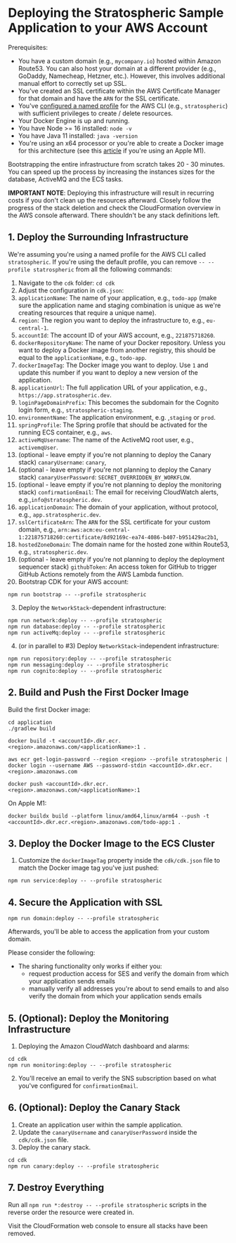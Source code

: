 # Deploying the Stratospheric Sample Application to your AWS Account

Prerequisites:

- You have a custom domain (e.g., `mycompany.io`) hosted within Amazon Route53. You can also host your domain at a
  different provider (e.g., GoDaddy, Namecheap, Hetzner, etc.). However, this involves additional manual effort to
  correctly set up SSL.
- You've created an SSL certificate within the AWS Certificate Manager for that domain and have the `ARN` for the SSL
  certificate.
- You've [configured a named profile](https://docs.aws.amazon.com/cli/latest/userguide/cli-configure-profiles.html) for
  the AWS CLI (e.g., `stratospheric`) with sufficient privileges to create / delete resources.
- Your Docker Engine is up and running.
- You have Node >= 16 installed: `node -v`
- You have Java 11 installed: `java -version`
- You're using an x64 processor or you're able to create a Docker image for this architecture (see
  this [article](https://blog.jaimyn.dev/how-to-build-multi-architecture-docker-images-on-an-m1-mac/) if you're using an
  Apple M1).

Bootstrapping the entire infrastructure from scratch takes 20 - 30 minutes. You can speed up the process by increasing
the instances sizes for the database, ActiveMQ and the ECS tasks.

**IMPORTANT NOTE**: Deploying this infrastructure will result in recurring costs if you don't clean up the resources
afterward. Closely follow the progress of the stack deletion and check the CloudFormation overview in the AWS console
afterward. There shouldn't be any stack definitions left.

## 1. Deploy the Surrounding Infrastructure

We're assuming you're using a named profile for the AWS CLI called `stratospheric`. If you're using the default profile,
you can remove `-- --profile statrospheric` from all the following commands:

1. Navigate to the `cdk` folder: `cd cdk`
2. Adjust the configuration in `cdk.json`:
1. `applicationName`: The name of your application, e.g., `todo-app` (make sure the application name and staging
   combination is unique as we're creating resources that require a unique name).
2. `region`: The region you want to deploy the infrastructure to, e.g., `eu-central-1`.
3. `accountId`: The account ID of your AWS account, e.g., `221875718260`.
4. `dockerRepositoryName`: The name of your Docker repository. Unless you want to deploy a Docker image from another
   registry, this should be equal to the `applicationName`, e.g., `todo-app`.
5. `dockerImageTag`: The Docker image you want to deploy. Use `1` and update this number if you want to deploy a new
   version of the application.
6. `applicationUrl`: The full application URL of your application, e.g., `https://app.stratospheric.dev`.
7. `loginPageDomainPrefix`: This becomes the subdomain for the Cognito login form, e.g., `stratospheric-staging`.
8. `environmentName`: The application environment, e.g. ,`staging` or `prod`.
9. `springProfile`: The Spring profile that should be activated for the running ECS container, e.g., `aws`.
10. `activeMqUsername`: The name of the ActiveMQ root user, e.g., `activemqUser`.
11. (optional - leave empty if you're not planning to deploy the Canary stack) `canaryUsername`: `canary`,
12. (optional - leave empty if you're not planning to deploy the Canary
    stack) `canaryUserPassword`: `SECRET_OVERRIDDEN_BY_WORKFLOW`.
13. (optional - leave empty if you're not planning to deploy the monitoring stack) `confirmationEmail`: The email for
    receiving CloudWatch alerts, e.g.,`info@stratospheric.dev`.
14. `applicationDomain`: The domain of your application, without protocol, e.g., `app.stratospheric.dev`.
15. `sslCertificateArn`: The `ARN` for the SSL certificate for your custom domain,
    e.g., `arn:aws:acm:eu-central-1:221875718260:certificate/8d92169c-ea74-4086-b407-b951429ac2b1`,
16. `hostedZoneDomain`: The domain name for the hosted zone within Route53, e.g., `stratospheric.dev`.
17. (optional - leave empty if you're not planning to deploy the deployment sequencer stack) `githubToken`: An access
    token for GitHub to trigger GitHub Actions remotely from the AWS Lambda function.
3. Bootstrap CDK for your AWS account:

```
npm run bootstrap -- --profile stratospheric
```

3. Deploy the `NetworkStack`-dependent infrastructure:

```
npm run network:deploy -- --profile stratospheric
npm run database:deploy -- --profile stratospheric
npm run activeMq:deploy -- --profile stratospheric
```

4. (or in parallel to #3) Deploy `NetworkStack`-independent infrastructure:

```
npm run repository:deploy -- --profile stratospheric
npm run messaging:deploy -- --profile stratospheric
npm run cognito:deploy -- --profile stratospheric
```

## 2. Build and Push the First Docker Image

Build the first Docker image:

```
cd application
./gradlew build

docker build -t <accountId>.dkr.ecr.<region>.amazonaws.com/<applicationName>:1 .

aws ecr get-login-password --region <region> --profile stratospheric | docker login --username AWS --password-stdin <accountId>.dkr.ecr.<region>.amazonaws.com

docker push <accountId>.dkr.ecr.<region>.amazonaws.com/<applicationName>:1
```

On Apple M1:

```shell
docker buildx build --platform linux/amd64,linux/arm64 --push -t <accountId>.dkr.ecr.<region>.amazonaws.com/todo-app:1 .
```

## 3. Deploy the Docker Image to the ECS Cluster

1. Customize the `dockerImageTag` property inside the `cdk/cdk.json` file to match the Docker image tag you've just
   pushed:

```shell
npm run service:deploy -- --profile stratospheric
```

## 4. Secure the Application with SSL

```
npm run domain:deploy -- --profile stratospheric
```

Afterwards, you'll be able to access the application from your custom domain.

Please consider the following:

- The sharing functionality only works if either you:
  - request production access for SES and verify the domain from which your application sends emails
  - manually verify all addresses you're about to send emails to and also verify the domain from which your application
    sends emails

## 5. (Optional): Deploy the Monitoring Infrastructure

1. Deploying the Amazon CloudWatch dashboard and alarms:

```
cd cdk
npm run monitoring:deploy -- --profile stratospheric
```

2. You'll receive an email to verify the SNS subscription based on what you've configured for `confirmationEmail`.

## 6. (Optional): Deploy the Canary Stack

1. Create an application user within the sample application.
2. Update the `canaryUsername` and `canaryUserPassword` inside the `cdk/cdk.json` file.
3. Deploy the canary stack.

```
cd cdk
npm run canary:deploy -- --profile stratospheric
```

## 7. Destroy Everything

Run all `npm run *:destroy -- --profile stratospheric` scripts in the reverse order the resource were created in.

Visit the CloudFormation web console to ensure all stacks have been removed.
